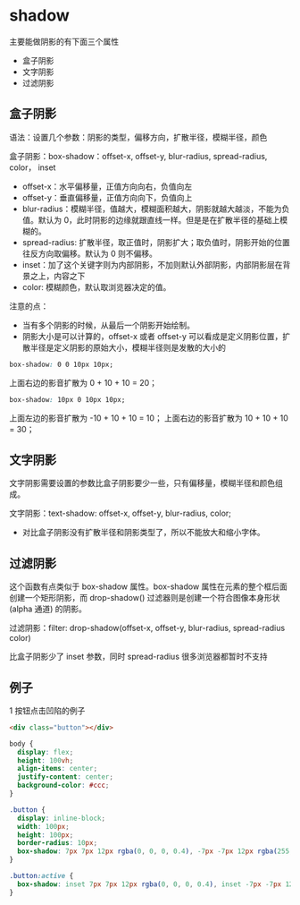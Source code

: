 # shadow

主要能做阴影的有下面三个属性

- 盒子阴影
- 文字阴影
- 过滤阴影

## 盒子阴影

语法：设置几个参数：阴影的类型，偏移方向，扩散半径，模糊半径，颜色

盒子阴影：box-shadow：offset-x, offset-y, blur-radius, spread-radius, color， inset

- offset-x：水平偏移量，正值方向向右，负值向左
- offset-y：垂直偏移量，正值方向向下，负值向上
- blur-radius：模糊半径，值越大，模糊面积越大，阴影就越大越淡，不能为负值。默认为 0，此时阴影的边缘就跟直线一样。但是是在扩散半径的基础上模糊的。
- spread-radius: 扩散半径，取正值时，阴影扩大；取负值时，阴影开始的位置往反方向取偏移。默认为 0 则不偏移。
- inset：加了这个关键字则为内部阴影，不加则默认外部阴影，内部阴影层在背景之上，内容之下
- color: 模糊颜色，默认取浏览器决定的值。

注意的点：

- 当有多个阴影的时候，从最后一个阴影开始绘制。
- 阴影大小是可以计算的，offset-x 或者 offset-y 可以看成是定义阴影位置，扩散半径是定义阴影的原始大小，模糊半径则是发散的大小的

```css
box-shadow: 0 0 10px 10px;
```

上面右边的影音扩散为 0 + 10 + 10 = 20；

```css
box-shadow: 10px 0 10px 10px;
```

上面左边的影音扩散为 -10 + 10 + 10 = 10；
上面右边的影音扩散为 10 + 10 + 10 = 30；

## 文字阴影

文字阴影需要设置的参数比盒子阴影要少一些，只有偏移量，模糊半径和颜色组成。

文字阴影：text-shadow: offset-x, offset-y, blur-radius, color;

- 对比盒子阴影没有扩散半径和阴影类型了，所以不能放大和缩小字体。

## 过滤阴影

这个函数有点类似于 box-shadow 属性。box-shadow 属性在元素的整个框后面创建一个矩形阴影，而 drop-shadow() 过滤器则是创建一个符合图像本身形状 (alpha 通道) 的阴影。

过滤阴影：filter: drop-shadow(offset-x, offset-y, blur-radius, spread-radius color)

比盒子阴影少了 inset 参数，同时 spread-radius 很多浏览器都暂时不支持

## 例子

1 按钮点击凹陷的例子

```html
<div class="button"></div>
```

```css
body {
  display: flex;
  height: 100vh;
  align-items: center;
  justify-content: center;
  background-color: #ccc;
}

.button {
  display: inline-block;
  width: 100px;
  height: 100px;
  border-radius: 10px;
  box-shadow: 7px 7px 12px rgba(0, 0, 0, 0.4), -7px -7px 12px rgba(255, 255, 255, 0.9);
}

.button:active {
  box-shadow: inset 7px 7px 12px rgba(0, 0, 0, 0.4), inset -7px -7px 12px rgba(255, 255, 255, 0.9);
}
```

